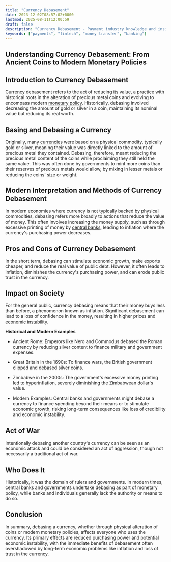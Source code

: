 ```yaml
---
title: "Currency Debasement"
date: 2023-12-02T08:57:02+0000
lastmod: 2025-08-11T12:00:59
draft: false
description: "Currency Debasement - Payment industry knowledge and insights"
keywords: ["payments", "fintech", "money transfer", "banking"]
---
```


## **Understanding Currency Debasement: From Ancient Coins to Modern Monetary Policies**

## **Introduction to Currency Debasement**

Currency debasement refers to the act of reducing its value, a practice with historical roots in the alteration of precious metal coins and evolving to encompass modern [monetary policy](https://faisalkhanllc.xyz/resources/payments-wiki/m/monetary-policy/). Historically, debasing involved decreasing the amount of gold or silver in a coin, maintaining its nominal value but reducing its real worth.

## **Basing and Debasing a Currency**

Originally, many [currencies](https://faisalkhanllc.xyz/resources/payments-wiki/c/currency/) were based on a physical commodity, typically gold or silver, meaning their value was directly linked to the amount of precious metal they contained. Debasing, therefore, meant reducing the precious metal content of the coins while proclaiming they still held the same value. This was often done by governments to mint more coins than their reserves of precious metals would allow, by mixing in lesser metals or reducing the coins' size or weight.

## **Modern Interpretation and Methods of Currency Debasement**

In modern economies where currency is not typically backed by physical commodities, debasing refers more broadly to actions that reduce the value of money. This often involves increasing the money supply, such as through excessive printing of money by [central banks](https://faisalkhanllc.xyz/resources/payments-wiki/c/central-banks/), leading to inflation where the currency's purchasing power decreases.

## **Pros and Cons of Currency Debasement**

In the short term, debasing can stimulate economic growth, make exports cheaper, and reduce the real value of public debt. However, it often leads to inflation, diminishes the currency's purchasing power, and can erode public trust in the currency.

## **Impact on Society**

For the general public, currency debasing means that their money buys less than before, a phenomenon known as inflation. Significant debasement can lead to a loss of confidence in the money, resulting in higher prices and [economic instability](https://faisalkhanllc.xyz/resources/payments-wiki/f/financial-stability/).

**Historical and Modern Examples**

- Ancient Rome: Emperors like Nero and Commodus debased the Roman currency by reducing silver content to finance military and government expenses.

- Great Britain in the 1690s: To finance wars, the British government clipped and debased silver coins.

- Zimbabwe in the 2000s: The government's excessive money printing led to hyperinflation, severely diminishing the Zimbabwean dollar's value.

- Modern Examples: Central banks and governments might debase a currency to finance spending beyond their means or to stimulate economic growth, risking long-term consequences like loss of credibility and economic instability.

## **Act of War**

Intentionally debasing another country's currency can be seen as an economic attack and could be considered an act of aggression, though not necessarily a traditional act of war.

## **Who Does It**

Historically, it was the domain of rulers and governments. In modern times, central banks and governments undertake debasing as part of monetary policy, while banks and individuals generally lack the authority or means to do so.

## **Conclusion**

In summary, debasing a currency, whether through physical alteration of coins or modern monetary policies, affects everyone who uses the currency. Its primary effects are reduced purchasing power and potential economic instability, with the immediate benefits of debasement often overshadowed by long-term economic problems like inflation and loss of trust in the currency.